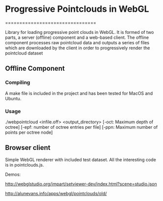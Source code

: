 # Progressive Pointclouds in WebGL
================================

Library for loading progressive point clouds in WebGL. It is formed of two parts, a server (offline) component and a web-based client. The offline component processes raw pointcloud data and outputs a series of files which are downloaded by the client in order to progressively render the pointcloud dataset

## Offline Component
### Compiling
A make file is included in the project and has been tested for MacOS and Ubuntu.

### Usage
./webpointcloud <infile.off> <output_directory> [-oct: Maximum depth of octree] [-epf: number of octree entries per file] [-ppn: Maximum number of points per octree node]

## Browser client
Simple WebGL renderer with included test dataset. All the interesting code is in pointclouds.js.

Demos: 

http://webglstudio.org/impart/setviewer-dev/index.html?scene=studio.json

http://alunevans.info/apps/webgl/pointclouds/old/

